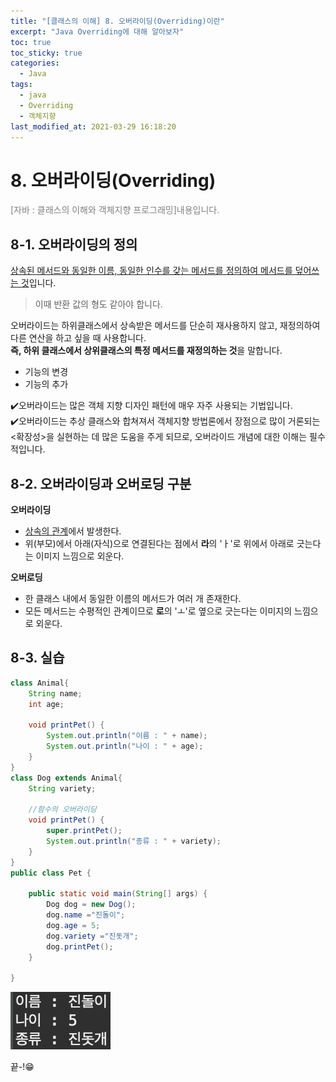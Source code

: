 ```yaml
---
title: "[클래스의 이해] 8. 오버라이딩(Overriding)이란"
excerpt: "Java Overriding에 대해 알아보자"
toc: true
toc_sticky: true
categories:
  - Java
tags:
  - java
  - Overriding
  - 객체지향
last_modified_at: 2021-03-29 16:18:20
---
```


# 8. 오버라이딩(Overriding)
<span style="color:grey">[자바 : 클래스의 이해와 객체지향 프로그래밍]내용입니다.</span>
  
## 8-1. 오버라이딩의 정의 
<u>상속된 메서드와 동일한 이름, 동일한 인수를 갖는 메서드를 정의하여 메서드를 덮어쓰는 것</u>입니다.  
  
> 이때 반환 값의 형도 같아야 합니다.  
  
오버라이드는 하위클래스에서 상속받은 메서드를 단순히 재사용하지 않고, 재정의하여 다른 연산을 하고 싶을 때 사용합니다.  
**즉, 하위 클래스에서 상위클래스의 특정 메서드를 재정의하는 것**을 말합니다.  
  
- 기능의 변경  
- 기능의 추가  
  
✔️오버라이드는 많은 객체 지향 디자인 패턴에 매우 자주 사용되는 기법입니다.  
✔️오버라이드는 추상 클래스와 합쳐져서 객체지향 방법론에서 장점으로 많이 거론되는 <확장성>을 실현하는 데 많은 도움을 주게 되므로, 오버라이드 개념에 대한 이해는 필수적입니다.  

## 8-2. 오버라이딩과 오버로딩 구분

**오버라이딩**
- <u>상속의 관계</u>에서 발생한다.  
- 위(부모)에서 아래(자식)으로 연결된다는 점에서 **라**의 'ㅏ'로 위에서 아래로 긋는다는 이미지 느낌으로 외운다.  
  
**오버로딩**
- 한 클래스 내에서 동일한 이름의 메서드가 여러 개 존재한다.
- 모든 메서드는 수평적인 관계이므로 **로**의 'ㅗ'로 옆으로 긋는다는 이미지의 느낌으로 외운다.  
  
## 8-3. 실습

```java
class Animal{
	String name;
	int age;
	
	void printPet() {
		System.out.println("이름 : " + name);
		System.out.println("나이 : " + age);
	}
}
class Dog extends Animal{
	String variety;

	//함수의 오버라이딩
	void printPet() {
		super.printPet();
		System.out.println("종류 : " + variety);
	}
}
public class Pet {

	public static void main(String[] args) {
		Dog dog = new Dog();
		dog.name ="진돌이";
		dog.age = 5;
		dog.variety ="진돗개";
		dog.printPet();
	}

}
```

![이미지](/assets/images/Java_클래스의_이해/8강/overriding1.png)
  
  
끝-!😁